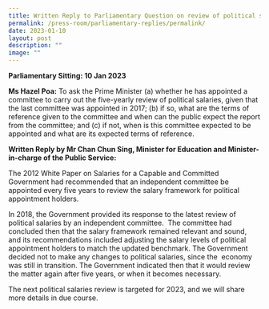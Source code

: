 ```yaml
---
title: Written Reply to Parliamentary Question on review of political salaries
permalink: /press-room/parliamentary-replies/permalink/
date: 2023-01-10
layout: post
description: ""
image: ""
---
```

**Parliamentary Sitting: 10 Jan 2023**  
  
**Ms Hazel Poa:** To ask the Prime Minister (a) whether he has appointed a committee to carry out the five-yearly review of political salaries, given that the last committee was appointed in 2017; (b) if so, what are the terms of reference given to the committee and when can the public expect the report from the committee; and (c) if not, when is this committee expected to be appointed and what are its expected terms of reference.  
  
**Written Reply by Mr Chan Chun Sing, Minister for Education and Minister-in-charge of the Public Service:**  
  
The 2012 White Paper on Salaries for a Capable and Committed Government had recommended that an independent committee be appointed every five years to review the salary framework for political appointment holders.   
  
In 2018, the Government provided its response to the latest review of political salaries by an independent committee.  The committee had concluded then that the salary framework remained relevant and sound, and its recommendations included adjusting the salary levels of political appointment holders to match the updated benchmark. The Government decided not to make any changes to political salaries, since the  economy was still in transition. The Government indicated then that it would review the matter again after five years, or when it becomes necessary.  
  
The next political salaries review is targeted for 2023, and we will share more details in due course.